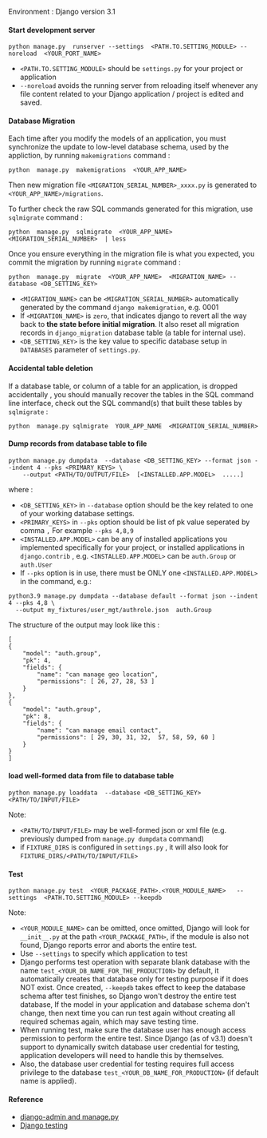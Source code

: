 Environment : Django version 3.1

#### Start development server
```
python manage.py  runserver --settings  <PATH.TO.SETTING_MODULE> --noreload  <YOUR_PORT_NAME>
```

* `<PATH.TO.SETTING_MODULE>` should be `settings.py` for your project or application
* `--noreload` avoids the running server from reloading itself whenever any file content related to your Django application / project is edited and saved.


#### Database Migration
Each time after you modify the models of an application, you must synchronize the update to low-level database schema, used by the appliction, by running `makemigrations` command :
```
python  manage.py  makemigrations  <YOUR_APP_NAME>
```
Then new migration file `<MIGRATION_SERIAL_NUMBER>_xxxx.py` is generated to `<YOUR_APP_NAME>/migrations`.

To further check the raw SQL commands generated for this migration, use `sqlmigrate` command :
```
python  manage.py  sqlmigrate  <YOUR_APP_NAME>  <MIGRATION_SERIAL_NUMBER>  | less
```

Once you ensure everything in the migration file is what you expected, you commit the migration by running `migrate` command :
```
python  manage.py  migrate  <YOUR_APP_NAME>  <MIGRATION_NAME> --database <DB_SETTING_KEY>
```
* `<MIGRATION_NAME>` can be `<MIGRATION_SERIAL_NUMBER>` automatically generated by the command `django makemigration`, e.g. 0001
* If `<MIGRATION_NAME>` is `zero`, that indicates django to revert all the way back to **the state before initial migration**. It also reset all migration records in `django_migration` database table (a table for internal use).
* `<DB_SETTING_KEY>` is the key value to specific database setup in `DATABASES` parameter of `settings.py`.

#### Accidental table deletion
If a database table, or column of a table for an application, is dropped accidentally , 
you should manually recover the tables in the SQL command line interface,
check out the SQL command(s) that built these tables by `sqlmigrate` :
```
python  manage.py sqlmigrate  YOUR_APP_NAME  <MIGRATION_SERIAL_NUMBER>
```

#### Dump records from database table to file
```
python manage.py dumpdata  --database <DB_SETTING_KEY> --format json --indent 4 --pks <PRIMARY_KEYS> \
    --output <PATH/TO/OUTPUT/FILE>  [<INSTALLED.APP.MODEL>  .....] 
```

where :
* `<DB_SETTING_KEY>` in `--database` option should be the key related to one of your working database settings.
* `<PRIMARY_KEYS>` in `--pks` option should be list of pk value seperated by comma `,` For example `--pks 4,8,9`
* `<INSTALLED.APP.MODEL>` can be any of installed applications you implemented specifically for your project, or installed applications in `django.contrib` , e.g.            `<INSTALLED.APP.MODEL>` can be `auth.Group` or `auth.User`
* If `--pks` option is in use, there must be ONLY one `<INSTALLED.APP.MODEL>` in the command, e.g.:

```
python3.9 manage.py dumpdata --database default --format json --indent 4 --pks 4,8 \
  --output my_fixtures/user_mgt/authrole.json  auth.Group
```

The structure of the output may look like this :

```
[
{
    "model": "auth.group",
    "pk": 4,
    "fields": {
        "name": "can manage geo location",
        "permissions": [ 26, 27, 28, 53 ]
    }
},
{
    "model": "auth.group",
    "pk": 8,
    "fields": {
        "name": "can manage email contact",
        "permissions": [ 29, 30, 31, 32,  57, 58, 59, 60 ]
    }
}
]
```


#### load well-formed data from file to database table
```
python manage.py loaddata  --database <DB_SETTING_KEY>  <PATH/TO/INPUT/FILE>
```

Note:
* `<PATH/TO/INPUT/FILE>` may be well-formed json or xml file (e.g. previously dumped from `manage.py dumpdata` command)
* if `FIXTURE_DIRS` is configured in `settings.py` , it will also look for `FIXTURE_DIRS/<PATH/TO/INPUT/FILE>`

#### Test
```
python manage.py test  <YOUR_PACKAGE_PATH>.<YOUR_MODULE_NAME>   --settings  <PATH.TO.SETTING_MODULE> --keepdb
```
Note:
* `<YOUR_MODULE_NAME>` can be omitted, once omitted, Django will look for `__init__.py` at the path `<YOUR_PACKAGE_PATH>`, if the module is also not found, Django reports error and aborts the entire test.
* Use `--settings` to specify which application to test
* Django performs test operation with separate blank database with the name `test_<YOUR_DB_NAME_FOR_THE_PRODUCTION>` by default, it automatically creates that database only for testing purpose if it does NOT exist. Once created, `--keepdb` takes effect to keep the database schema after test finishes, so Django won't destroy the entire test database, If the model in your application and database schema don't change, then next time you can run test again without creating all required schemas again, which may save testing time.
* When running test, make sure the database user has enough access permission to perform the entire test. Since Django (as of v3.1) doesn't support to dynamically switch database user credential for testing, application developers will need to handle this by themselves.
* Also, the database user credential for testing requires full access privilege to the database `test_<YOUR_DB_NAME_FOR_PRODUCTION>` (if default name is applied).


#### Reference

* [django-admin and manage.py](https://docs.djangoproject.com/en/dev/ref/django-admin/)
* [Django testing](https://docs.djangoproject.com/en/dev/topics/testing/)
